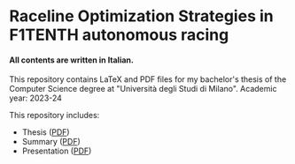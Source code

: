 # Raceline Optimization Strategies in F1TENTH autonomous racing

#### All contents are written in Italian.

This repository contains LaTeX and PDF files for my bachelor's thesis of the Computer Science degree at "Università degli Studi di Milano". 
Academic year: 2023-24

This repository includes:

- Thesis ([PDF](/thesis/thesis.pdf))
- Summary ([PDF](/summary/summary.pdf))
- Presentation ([PDF](/presentation/presentation.pdf))




